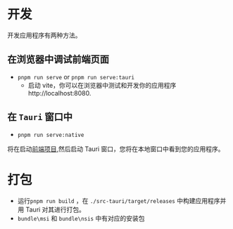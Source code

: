 # 开发

开发应用程序有两种方法。

## 在浏览器中调试前端页面
- `pnpm run serve` or `pnpm run serve:tauri`
  - 启动 vite，你可以在浏览器中测试和开发你的应用程序 http://localhost:8080.

## 在 `Tauri` 窗口中

- `pnpm run serve:native`

将在启动[前端项目](http://localhost:8080),然后启动 Tauri 窗口，您将在本地窗口中看到您的应用程序。

# 打包

- 运行`pnpm run build` ，在 `./src-tauri/target/releases` 中构建应用程序并用 Tauri 对其进行打包。
- `bundle\msi` 和 `bundle\nsis` 中有对应的安装包
